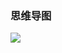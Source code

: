 ### 思维导图

![](https://chenspace.oss-cn-shanghai.aliyuncs.com/py/python%E4%B9%8B%E6%A0%87%E5%87%86%E5%BA%93%E5%88%9D%E6%8E%A2.png)

